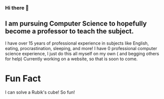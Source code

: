 ### Hi there 👋

## I am pursuing Computer Science to hopefully become a professor to teach the subject. 
I have over 15 years of professional experience in subjects like English, eating, procrastination, sleeping, and more! I have 0 professional computer science experience, I just do this all myself on my own ( and begging others for help)
Currently working on a website, so that is soon to come. 

# Fun Fact
I can solve a Rubik's cube! So fun!
<!--
**suborange/suborange** is a ✨ _special_ ✨ repository because its `README.md` (this file) appears on your GitHub profile.

Here are some ideas to get you started:

- 🔭 I’m currently working on ...
- 🌱 I’m currently learning ...
- 👯 I’m looking to collaborate on ...
- 🤔 I’m looking for help with ...
- 💬 Ask me about ...
- 📫 How to reach me: ...
- 😄 Pronouns: ...
- ⚡ Fun fact: ...
-->
